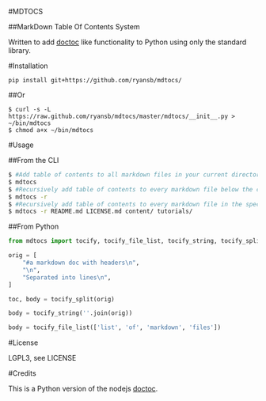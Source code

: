 #MDTOCS

##MarkDown Table Of Contents System

Written to add [doctoc](https://github.com/thlorenz/doctoc) like functionality
to Python using only the standard library.

#Installation

`pip install git+https://github.com/ryansb/mdtocs/`

##Or

```
$ curl -s -L https://raw.github.com/ryansb/mdtocs/master/mdtocs/__init__.py > ~/bin/mdtocs
$ chmod a+x ~/bin/mdtocs
```


#Usage

##From the CLI

```bash
$ #Add table of contents to all markdown files in your current directory
$ mdtocs
$ #Recursively add table of contents to every markdown file below the current directory
$ mdtocs -r
$ #Recursively add table of contents to every markdown file in the specified dirs
$ mdtocs -r README.md LICENSE.md content/ tutorials/
```

##From Python

```python
from mdtocs import tocify, tocify_file_list, tocify_string, tocify_split

orig = [
    "#a markdown doc with headers\n",
    "\n",
    "Separated into lines\n",
]

toc, body = tocify_split(orig)

body = tocify_string(''.join(orig))

body = tocify_file_list(['list', 'of', 'markdown', 'files'])
```

#License

LGPL3, see LICENSE

#Credits

This is a Python version of the nodejs [doctoc](https://github.com/thlorenz/doctoc).
